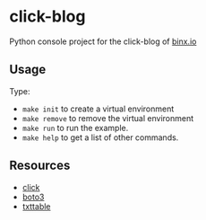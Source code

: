 # click-blog
Python console project for the click-blog of [binx.io](https://binx.io/) 

## Usage
Type: 

- `make init` to create a virtual environment
- `make remove` to remove the virtual environment
- `make run` to run the example. 
- `make help` to get a list of other commands.

## Resources
- [click](http://click.pocoo.org/5/)
- [boto3](https://boto3.readthedocs.io/en/latest/index.html)
- [txttable](https://pypi.org/project/txtable/)